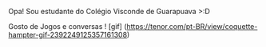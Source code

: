  Opa!
 Sou estudante do Colégio Visconde de Guarapuava >:D

 Gosto de Jogos e conversas
! [gif] (https://tenor.com/pt-BR/view/coquette-hampter-gif-2392249125357161308)
